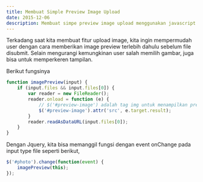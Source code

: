 ```yaml
---
title: Membuat Simple Preview Image Upload
date: 2015-12-06
description: Membuat simpe preview image upload menggunakan javascript
---
```


Terkadang saat kita membuat fitur upload image, kita ingin mempermudah user dengan cara memberikan image preview terlebih dahulu sebelum file disubmit. Selain mengurangi kemungkinan user salah memilih gambar, juga bisa untuk memperkeren tampilan.

Berikut fungsinya

```javascript
function imagePreview(input) {
    if (input.files && input.files[0]) {
        var reader = new FileReader();
        reader.onload = function (e) {
            // $('#preview-image') adalah tag img untuk menampilkan preview image
            $('#preview-image').attr('src', e.target.result);
        }
        reader.readAsDataURL(input.files[0]);
    }
}
```
Dengan Jquery, kita bisa memanggil fungsi dengan event onChange pada input type file seperti berikut,

```javascript
$('#photo').change(function(event) {
    imagePreview(this);
});
```